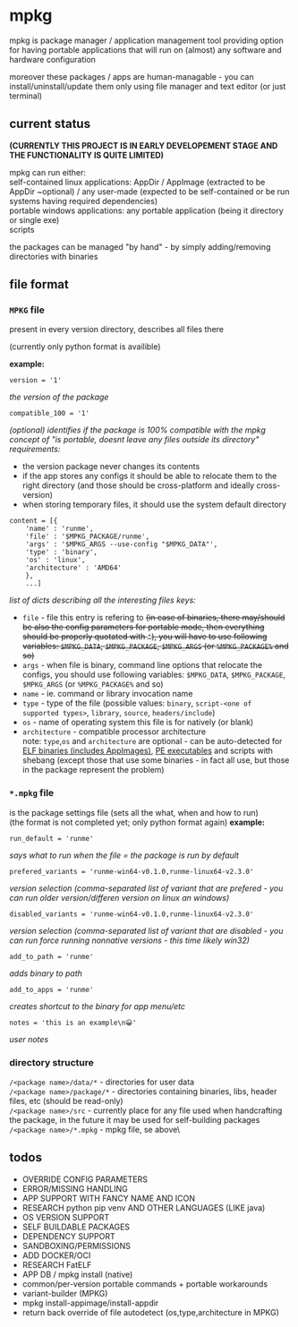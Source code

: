 # mpkg

mpkg is package manager / application management tool providing option for having portable applications that will run on (almost) any software and hardware configuration

moreover these packages / apps are human-managable - you can install/uninstall/update them only using file manager and text editor (or just terminal)


## current status

**(CURRENTLY THIS PROJECT IS IN EARLY DEVELOPEMENT STAGE AND THE FUNCTIONALITY IS QUITE LIMITED)**

mpkg can run either:\
 self-contained linux applications:  AppDir / AppImage (extracted to be AppDir ~optional) / any user-made (expected to be self-contained or be run systems having required dependencies)\
 portable windows applications:  any portable application (being it directory or single exe)\
 scripts

the packages can be managed "by hand" - by simply adding/removing directories with binaries

<!--
## approach

Today the self-contained strategy doesnt represent a big problem - since we have enough storage space and file deduplication; anyway, the modern packaging methods (flatpak, snap) do the same thing

-->


## file format

### `MPKG` file
present in every version directory, describes all files there

(currently only python format is availible)

**example:**

```
version = '1'
```
*the version of the package*
```
compatible_100 = '1'
```
*(optional) identifies if the package is 100% compatible with the mpkg concept of "is portable, doesnt leave any files outside its directory"*
*requirements:*
 - the version package never changes its contents
 - if the app stores any configs it should be able to relocate them to the right directory (and those should be cross-platform and ideally cross-version)
 - when storing temporary files, it should use the system default directory
```
content = [{
	'name' : 'runme',
	'file' : '$MPKG_PACKAGE/runme',
	'args' : '$MPKG_ARGS --use-config "$MPKG_DATA"',
	'type' : 'binary',
	'os' : 'linux',
	'architecture' : 'AMD64'
	},
	...]
```
*list of dicts describing all the interesting files*
*keys:*
 - `file` - file this entry is refering to ~~(in case of binaries, there may/should be also the config parameters for portable mode, then everything should be properly quotated with `"`), you will have to use following variables: `$MPKG_DATA`, `$MPKG_PACKAGE`, `$MPKG_ARGS` (or `%MPKG_PACKAGE%` and so)~~
 - `args` - when file is binary, command line options that relocate the configs,  you should use following variables: `$MPKG_DATA`, `$MPKG_PACKAGE`, `$MPKG_ARGS` (or `%MPKG_PACKAGE%` and so)
 - `name` - ie. command or library invocation name
 - `type` - type of the file (possible values: `binary`, `script-<one of supported types>`, `library`, `source`, `headers/include`)
 - `os` - name of operating system this file is for natively (or blank)
 - `architecture` - compatible processor architecture
\
note: `type`,`os` and `architecture` are optional - can be auto-detected for [ELF binaries (includes AppImages)](https://superuser.com/questions/791506/how-to-determine-if-a-linux-binary-file-is-32-bit-or-64-bit), [PE executables](https://superuser.com/questions/358434/how-to-check-if-a-binary-is-32-or-64-bit-on-windows) and scripts with shebang (except those that use some binaries - in fact all use, but those in the package represent the problem)


### `*.mpkg` file
is the package settings file (sets all the what, when and how to run)\
(the format is not completed yet; only python format again)
**example:**
```
run_default = 'runme'
```
*says what to run when the file = the package is run by default*
```
prefered_variants = 'runme-win64-v0.1.0,runme-linux64-v2.3.0'
```
*version selection (comma-separated list of variant that are prefered - you can run older version/differen version on linux an windows)*
```
disabled_variants = 'runme-win64-v0.1.0,runme-linux64-v2.3.0'
```
*version selection (comma-separated list of variant that are disabled - you can run force running nonnative versions - this time likely win32)*
```
add_to_path = 'runme'
```
*adds binary to path*
```
add_to_apps = 'runme'
```
*creates shortcut to the binary for app menu/etc*
```
notes = 'this is an example\n😀'
```
*user notes*
 
 
### directory structure
`/<package name>/data/*` - directories for user data\
`/<package name>/package/*` - directories containing binaries, libs, header files, etc (should be read-only)\
`/<package name>/src` - currently place for any file used when handcrafting the package, in the future it may be used for self-building packages \
`/<package name>/*.mpkg` - mpkg file, se above\


## todos
 - OVERRIDE CONFIG PARAMETERS
 - ERROR/MISSING HANDLING
 - APP SUPPORT WITH FANCY NAME AND ICON
 - RESEARCH python pip venv AND OTHER LANGUAGES (LIKE java)
 - OS VERSION SUPPORT
 - SELF BUILDABLE PACKAGES
 - DEPENDENCY SUPPORT
 - SANDBOXING/PERMISSIONS
 - ADD DOCKER/OCI
 - RESEARCH FatELF
 - APP DB / mpkg install (native)
 - common/per-version portable commands + portable workarounds
 - variant-builder (MPKG)
 - mpkg install-appimage/install-appdir
 - return back override of file autodetect (os,type,architecture in MPKG)